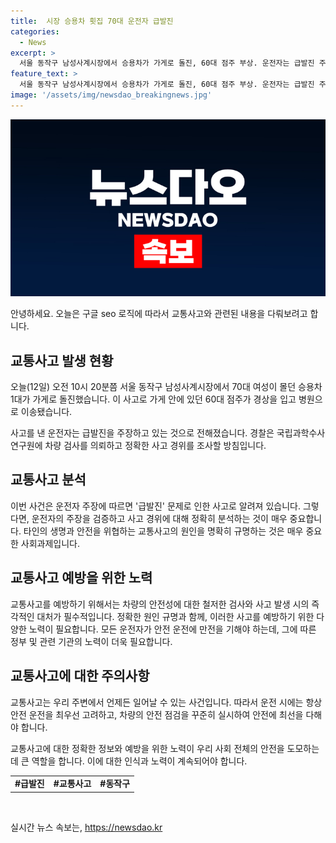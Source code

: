 ```yaml
---
title:  시장 승용차 횟집 70대 운전자 급발진  
categories:
  - News
excerpt: >
  서울 동작구 남성사계시장에서 승용차가 가게로 돌진, 60대 점주 부상. 운전자는 급발진 주장 중. 경찰, 차량 검사 및 사고 경위 조사 예정.
feature_text: >
  서울 동작구 남성사계시장에서 승용차가 가게로 돌진, 60대 점주 부상. 운전자는 급발진 주장 중. 경찰, 차량 검사 및 사고 경위 조사 예정.
image: '/assets/img/newsdao_breakingnews.jpg'
---
```


<p><img src="/assets/img/newsdao_breakingnews.jpg" alt="koreaapp 속보" /></p>

<p>안녕하세요. 오늘은 구글 seo 로직에 따라서 교통사고와 관련된 내용을 다뤄보려고 합니다.</p>

<h2 data-ke-size="size26">교통사고 발생 현황</h2>

<p data-ke-size="size16">오늘(12일) 오전 10시 20분쯤 서울 동작구 남성사계시장에서 70대 여성이 몰던 승용차 1대가 가게로 돌진했습니다. 이 사고로 가게 안에 있던 60대 점주가 경상을 입고 병원으로 이송됐습니다.</p>

<p data-ke-size="size16">사고를 낸 운전자는 급발진을 주장하고 있는 것으로 전해졌습니다. 경찰은 국립과학수사연구원에 차량 검사를 의뢰하고 정확한 사고 경위를 조사할 방침입니다.</p>

<h2 data-ke-size="size26">교통사고 분석</h2>

<p data-ke-size="size16">이번 사건은 운전자 주장에 따르면 '급발진' 문제로 인한 사고로 알려져 있습니다. 그렇다면, 운전자의 주장을 검증하고 사고 경위에 대해 정확히 분석하는 것이 매우 중요합니다. 타인의 생명과 안전을 위협하는 교통사고의 원인을 명확히 규명하는 것은 매우 중요한 사회과제입니다.</p>

<h2 data-ke-size="size26">교통사고 예방을 위한 노력</h2>

<p data-ke-size="size16">교통사고를 예방하기 위해서는 차량의 안전성에 대한 철저한 검사와 사고 발생 시의 즉각적인 대처가 필수적입니다. 정확한 원인 규명과 함께, 이러한 사고를 예방하기 위한 다양한 노력이 필요합니다. 모든 운전자가 안전 운전에 만전을 기해야 하는데, 그에 따른 정부 및 관련 기관의 노력이 더욱 필요합니다.</p>

<h2 data-ke-size="size26">교통사고에 대한 주의사항</h2>

<p data-ke-size="size16">교통사고는 우리 주변에서 언제든 일어날 수 있는 사건입니다. 따라서 운전 시에는 항상 안전 운전을 최우선 고려하고, 차량의 안전 점검을 꾸준히 실시하여 안전에 최선을 다해야 합니다.</p>

<p data-ke-size="size16">교통사고에 대한 정확한 정보와 예방을 위한 노력이 우리 사회 전체의 안전을 도모하는 데 큰 역할을 합니다. 이에 대한 인식과 노력이 계속되어야 합니다.</p>

<table>
    <tbody>
        <tr>
            <td style="text-align: center; height: 17px;"><b>#급발진</b></td>
            <td style="text-align: center; height: 17px;"><b>#교통사고</b></td>
            <td style="text-align: center; height: 17px;"><b>#동작구</b></td>
        </tr>
    </tbody>
</table>

<p data-ke-size="size16">&nbsp;</p>
실시간 뉴스 속보는, <a href="https://newsdao.kr" rel="dofollow">https://newsdao.kr</a>


